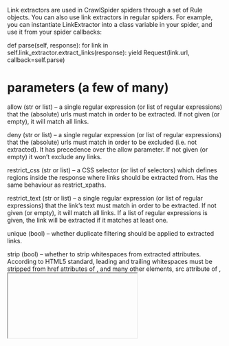 Link extractors are used in CrawlSpider spiders through a set of Rule objects. You can also use link extractors in regular spiders. For example, you can instantiate LinkExtractor into a class variable in your spider, and use it from your spider callbacks:

def parse(self, response):
    for link in self.link_extractor.extract_links(response):
        yield Request(link.url, callback=self.parse)


# parameters (a few of many)
allow (str or list) – a single regular expression (or list of regular expressions) that the (absolute) urls must match in order to be extracted. If not given (or empty), it will match all links.

deny (str or list) – a single regular expression (or list of regular expressions) that the (absolute) urls must match in order to be excluded (i.e. not extracted). It has precedence over the allow parameter. If not given (or empty) it won’t exclude any links.

restrict_css (str or list) – a CSS selector (or list of selectors) which defines regions inside the response where links should be extracted from. Has the same behaviour as restrict_xpaths.

restrict_text (str or list) – a single regular expression (or list of regular expressions) that the link’s text must match in order to be extracted. If not given (or empty), it will match all links. If a list of regular expressions is given, the link will be extracted if it matches at least one.

unique (bool) – whether duplicate filtering should be applied to extracted links.

strip (bool) – whether to strip whitespaces from extracted attributes. According to HTML5 standard, leading and trailing whitespaces must be stripped from href attributes of <a>, <area> and many other elements, src attribute of <img>, <iframe> elements, etc., so LinkExtractor strips space chars by default.


# extract_links(response)[source]¶
Returns a list of Link objects from the specified response.

Only links that match the settings passed to the __init__ method of the link extractor are returned and duplicate links are omitted.
